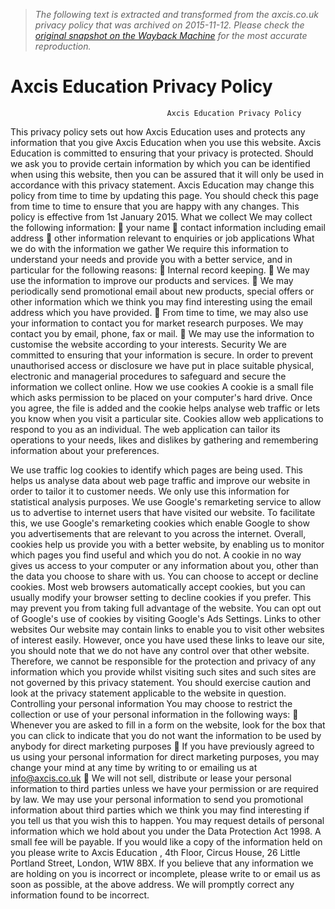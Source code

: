 > *The following text is extracted and transformed from the axcis.co.uk privacy policy that was archived on 2015-11-12. Please check the [original snapshot on the Wayback Machine](https://web.archive.org/web/20151112031800id_/http%3A//www.axcis.co.uk/userfiles/files/AxcisEducationPrivacyPolicy-Jul2015.pdf) for the most accurate reproduction.*

# Axcis Education Privacy Policy

                                       Axcis Education Privacy Policy
This privacy policy sets out how Axcis Education uses and protects any information that you give Axcis
Education when you use this website.
Axcis Education is committed to ensuring that your privacy is protected. Should we ask you to provide
certain information by which you can be identified when using this website, then you can be assured that
it will only be used in accordance with this privacy statement.
Axcis Education may change this policy from time to time by updating this page. You should check this
page from time to time to ensure that you are happy with any changes. This policy is effective from 1st
January 2015.
What we collect
We may collect the following information:
         your name
         contact information including email address
         other information relevant to enquiries or job applications
What we do with the information we gather
We require this information to understand your needs and provide you with a better service, and in
particular for the following reasons:
         Internal record keeping.
         We may use the information to improve our products and services.
         We may periodically send promotional email about new products, special offers or other
          information which we think you may find interesting using the email address which you have
          provided.
         From time to time, we may also use your information to contact you for market research
          purposes. We may contact you by email, phone, fax or mail.
         We may use the information to customise the website according to your interests.
Security
We are committed to ensuring that your information is secure. In order to prevent unauthorised access
or disclosure we have put in place suitable physical, electronic and managerial procedures to safeguard
and secure the information we collect online.
How we use cookies
A cookie is a small file which asks permission to be placed on your computer's hard drive. Once you
agree, the file is added and the cookie helps analyse web traffic or lets you know when you visit a
particular site. Cookies allow web applications to respond to you as an individual. The web application
can tailor its operations to your needs, likes and dislikes by gathering and remembering information
about your preferences.


We use traffic log cookies to identify which pages are being used. This helps us analyse data about web
page traffic and improve our website in order to tailor it to customer needs. We only use this information
for statistical analysis purposes.
We use Google's remarketing service to allow us to advertise to internet users that have visited our
website. To facilitate this, we use Google's remarketing cookies which enable Google to show you
advertisements that are relevant to you across the internet.
Overall, cookies help us provide you with a better website, by enabling us to monitor which pages you
find useful and which you do not. A cookie in no way gives us access to your computer or any information
about you, other than the data you choose to share with us.
You can choose to accept or decline cookies. Most web browsers automatically accept cookies, but you
can usually modify your browser setting to decline cookies if you prefer. This may prevent you from
taking full advantage of the website.
You can opt out of Google's use of cookies by visiting Google's Ads Settings.
Links to other websites
Our website may contain links to enable you to visit other websites of interest easily. However, once you
have used these links to leave our site, you should note that we do not have any control over that other
website. Therefore, we cannot be responsible for the protection and privacy of any information which
you provide whilst visiting such sites and such sites are not governed by this privacy statement. You
should exercise caution and look at the privacy statement applicable to the website in question.
Controlling your personal information
You may choose to restrict the collection or use of your personal information in the following ways:
         Whenever you are asked to fill in a form on the website, look for the box that you can click to
          indicate that you do not want the information to be used by anybody for direct marketing
          purposes
         If you have previously agreed to us using your personal information for direct marketing
          purposes, you may change your mind at any time by writing to or emailing us at info@axcis.co.uk
         We will not sell, distribute or lease your personal information to third parties unless we have
          your permission or are required by law. We may use your personal information to send you
          promotional information about third parties which we think you may find interesting if you tell
          us that you wish this to happen.
You may request details of personal information which we hold about you under the Data Protection Act
1998. A small fee will be payable. If you would like a copy of the information held on you please write to
Axcis Education , 4th Floor, Circus House, 26 Little Portland Street, London, W1W 8BX.
If you believe that any information we are holding on you is incorrect or incomplete, please write to or
email us as soon as possible, at the above address. We will promptly correct any information found to be
incorrect.
